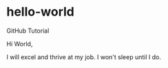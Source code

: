 # hello-world
GitHub Tutorial

Hi World,

I will excel and thrive at my job.  I won't sleep until I do.
